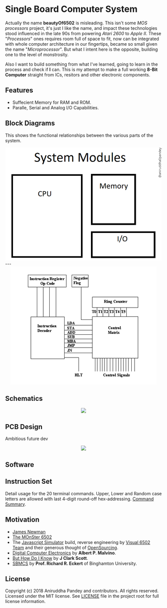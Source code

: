 # Single Board Computer System
Actually the name **beautyOf6502** is misleading. This isn't some *MOS processors* project, it's just I like the name, and impact these technologies stood influenced in the late 90s from powering *Atari 2600* to *Apple II*. These "*Processors*" ones requires room full of space to fit, now can be integrated with whole computer architecture in our fingertips, became so small given the name "*Microprocessor*". But what I intent here is the opposite, building one to the level of monstrosity.

Also I want to build something from what I've learned, going to learn in the process and check if **I** can. This is my attempt to make a full working **8-Bit Computer** straight from ICs, resitors and other electronic components.

## Features
- Suffecient Memory for RAM and ROM.
- Paralle, Serial and Analog I/O Capabilities.

## Block Diagrams
This shows the functional relationships between the various parts of the system.  
<div align="center"><img src="images/block-diagram-1.png"></div>  
---
<div align="center"><img src="images/block-diagram-2.GIF"></div>

## Schematics
<div align="center"><img src="images/schematics.png"></div>

## PCB Design
Ambitious future dev  
<div align="center"><img src="images/pcb-design.png"></div>

## Software

## Instruction Set
Detail usage for the 20 terminal commands. Upper, Lower and Random case letters are allowed with last 4-digit round-off hex-addressing.
[Command Summary](commands.csv).


## Motivation
- [James Newman](http://www.megaprocessor.com/)
- [The MOnSter 6502](https://monster6502.com/)
- The [Javascript Simulator](http://visual6502.org/JSSim/) build, reverse engineering by [Visual 6502 Team](http://visual6502.org/) and their generous thought of [OpenSourcing](https://github.com/trebonian/visual6502).
- [Digital Computer Electronics](https://www.scribd.com/document/332484423/Digital-Computer-Electronics-3rd-Edition-Malvino) by **Albert P. Malvino**.
- [But How Do I Know]() by **J Clark Scott**.
- [SBMCS](http://www.cs.binghamton.edu/~reckert/sbc.htm) by **Prof. Richard R. Eckert** of Binghamton University.

## License
Copyright (c) 2018 Aniruddha Pandey and contributors. All rights reserved.</br>
Licensed under the MIT license. See [LICENSE](LICENSE) file in the project root for full license information.
